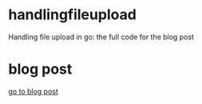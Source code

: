 # handlingfileupload
Handling file upload in go: the full code for the blog post

# blog post
[go to blog  post](https://promisefemi.hashnode.dev/handing-file-upload-with-go)
